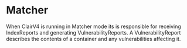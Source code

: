 # Matcher

When ClairV4 is running in Matcher mode its is responsible for receiving IndexReports and generating VulnerabilityReports. A VulnerabilityReport describes the contents of a container and any vulnerabilities affecting it.
